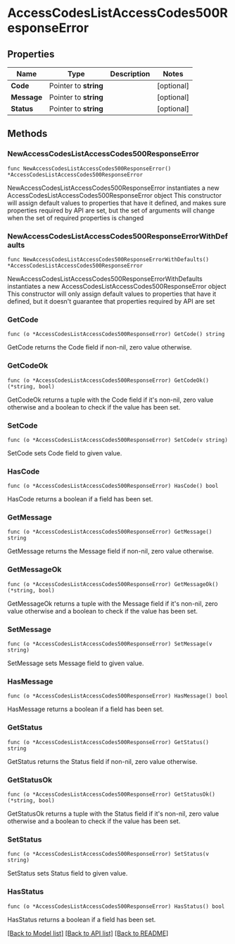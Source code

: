 # AccessCodesListAccessCodes500ResponseError

## Properties

Name | Type | Description | Notes
------------ | ------------- | ------------- | -------------
**Code** | Pointer to **string** |  | [optional] 
**Message** | Pointer to **string** |  | [optional] 
**Status** | Pointer to **string** |  | [optional] 

## Methods

### NewAccessCodesListAccessCodes500ResponseError

`func NewAccessCodesListAccessCodes500ResponseError() *AccessCodesListAccessCodes500ResponseError`

NewAccessCodesListAccessCodes500ResponseError instantiates a new AccessCodesListAccessCodes500ResponseError object
This constructor will assign default values to properties that have it defined,
and makes sure properties required by API are set, but the set of arguments
will change when the set of required properties is changed

### NewAccessCodesListAccessCodes500ResponseErrorWithDefaults

`func NewAccessCodesListAccessCodes500ResponseErrorWithDefaults() *AccessCodesListAccessCodes500ResponseError`

NewAccessCodesListAccessCodes500ResponseErrorWithDefaults instantiates a new AccessCodesListAccessCodes500ResponseError object
This constructor will only assign default values to properties that have it defined,
but it doesn't guarantee that properties required by API are set

### GetCode

`func (o *AccessCodesListAccessCodes500ResponseError) GetCode() string`

GetCode returns the Code field if non-nil, zero value otherwise.

### GetCodeOk

`func (o *AccessCodesListAccessCodes500ResponseError) GetCodeOk() (*string, bool)`

GetCodeOk returns a tuple with the Code field if it's non-nil, zero value otherwise
and a boolean to check if the value has been set.

### SetCode

`func (o *AccessCodesListAccessCodes500ResponseError) SetCode(v string)`

SetCode sets Code field to given value.

### HasCode

`func (o *AccessCodesListAccessCodes500ResponseError) HasCode() bool`

HasCode returns a boolean if a field has been set.

### GetMessage

`func (o *AccessCodesListAccessCodes500ResponseError) GetMessage() string`

GetMessage returns the Message field if non-nil, zero value otherwise.

### GetMessageOk

`func (o *AccessCodesListAccessCodes500ResponseError) GetMessageOk() (*string, bool)`

GetMessageOk returns a tuple with the Message field if it's non-nil, zero value otherwise
and a boolean to check if the value has been set.

### SetMessage

`func (o *AccessCodesListAccessCodes500ResponseError) SetMessage(v string)`

SetMessage sets Message field to given value.

### HasMessage

`func (o *AccessCodesListAccessCodes500ResponseError) HasMessage() bool`

HasMessage returns a boolean if a field has been set.

### GetStatus

`func (o *AccessCodesListAccessCodes500ResponseError) GetStatus() string`

GetStatus returns the Status field if non-nil, zero value otherwise.

### GetStatusOk

`func (o *AccessCodesListAccessCodes500ResponseError) GetStatusOk() (*string, bool)`

GetStatusOk returns a tuple with the Status field if it's non-nil, zero value otherwise
and a boolean to check if the value has been set.

### SetStatus

`func (o *AccessCodesListAccessCodes500ResponseError) SetStatus(v string)`

SetStatus sets Status field to given value.

### HasStatus

`func (o *AccessCodesListAccessCodes500ResponseError) HasStatus() bool`

HasStatus returns a boolean if a field has been set.


[[Back to Model list]](../README.md#documentation-for-models) [[Back to API list]](../README.md#documentation-for-api-endpoints) [[Back to README]](../README.md)


